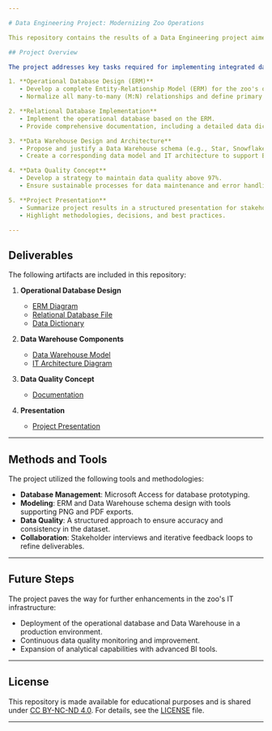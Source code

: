 ```yaml
---

# Data Engineering Project: Modernizing Zoo Operations

This repository contains the results of a Data Engineering project aimed at modernizing the operational and analytical systems of the Pirmasens Zoo. The project was conducted as part of a professional assignment to design and implement IT-supported processes for a long-established organization undergoing a comprehensive modernization effort.

## Project Overview

The project addresses key tasks required for implementing integrated data systems in the zoo's operations, focusing on database design, implementation, and data quality assurance. The deliverables are structured into the following objectives:

1. **Operational Database Design (ERM)**  
   - Develop a complete Entity-Relationship Model (ERM) for the zoo's operational database.  
   - Normalize all many-to-many (M:N) relationships and define primary keys, foreign keys, and cardinalities.

2. **Relational Database Implementation**  
   - Implement the operational database based on the ERM.  
   - Provide comprehensive documentation, including a detailed data dictionary.

3. **Data Warehouse Design and Architecture**  
   - Propose and justify a Data Warehouse schema (e.g., Star, Snowflake, or Data Vault).  
   - Create a corresponding data model and IT architecture to support Business Intelligence (BI) capabilities.

4. **Data Quality Concept**  
   - Develop a strategy to maintain data quality above 97%.  
   - Ensure sustainable processes for data maintenance and error handling.

5. **Project Presentation**  
   - Summarize project results in a structured presentation for stakeholders.  
   - Highlight methodologies, decisions, and best practices.

---
```


## Deliverables

The following artifacts are included in this repository:

1. **Operational Database Design**  
   - [ERM Diagram](path/to/ERM-diagram)  
   - [Relational Database File](https://github.com/whellcome/CityZoo/blob/master/Design/CityZoo.accdb)  
   - [Data Dictionary](path/to/data-dictionary)

2. **Data Warehouse Components**  
   - [Data Warehouse Model](path/to/dw-model)  
   - [IT Architecture Diagram](path/to/architecture-diagram)

3. **Data Quality Concept**  
   - [Documentation](path/to/data-quality-doc)

4. **Presentation**  
   - [Project Presentation](path/to/presentation)

---

## Methods and Tools

The project utilized the following tools and methodologies:

- **Database Management**: Microsoft Access for database prototyping.  
- **Modeling**: ERM and Data Warehouse schema design with tools supporting PNG and PDF exports.  
- **Data Quality**: A structured approach to ensure accuracy and consistency in the dataset.  
- **Collaboration**: Stakeholder interviews and iterative feedback loops to refine deliverables.

---

## Future Steps

The project paves the way for further enhancements in the zoo's IT infrastructure:

- Deployment of the operational database and Data Warehouse in a production environment.
- Continuous data quality monitoring and improvement.
- Expansion of analytical capabilities with advanced BI tools.

---

## License

This repository is made available for educational purposes and is shared under [CC BY-NC-ND 4.0](https://github.com/Gibberlings3/GitHub-Templates/blob/master/License-Templates/CC-BY-NC-ND-4.0/LICENSE-CC-BY-NC-ND-4.0.md). For details, see the [LICENSE](LICENSE.md) file.

---
